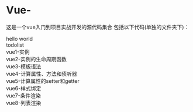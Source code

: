 # Vue-
这是一个vue入门到项目实战开发的源代码集合
包括以下代码(单独的文件夹下)：

hello world                                                                                                                               
todolist        
vue1-实例          
vue2-实例的生命周期函数                                                                                                                     
vue3-模板语法                                                                                                                              
vue4-计算属性、方法和侦听器                                                                                                                 
vue5-计算属性的setter和getter                                                                                                               
vue6-样式绑定                                                                                                                               
vue7-条件渲染                                                                                                                               
vue8-列表渲染
